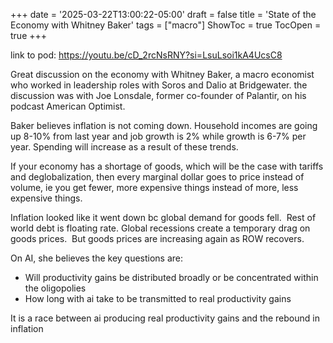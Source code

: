 +++
date = '2025-03-22T13:00:22-05:00'
draft = false
title = 'State of the Economy with Whitney Baker'
tags = ["macro"]
ShowToc = true
TocOpen = true
+++

link to pod: https://youtu.be/cD_2rcNsRNY?si=LsuLsoi1kA4UcsC8

Great discussion on the economy with Whitney Baker, a macro economist who worked in leadership roles with Soros and Dalio at Bridgewater.  the discussion was with Joe Lonsdale, former co-founder of Palantir, on his podcast American Optimist.

Baker believes inflation is not coming down. Household incomes are going up 8-10% from last year and job growth is 2% while growth is 6-7% per year. Spending will increase as a result of these trends.

If your economy has a shortage of goods, which will be the case with tariffs and deglobalization, then every marginal dollar goes to price instead of volume, ie you get fewer, more expensive things instead of more, less expensive things.

Inflation looked like it went down bc global demand for goods fell.  Rest of world debt is floating rate. Global recessions create a temporary drag on goods prices.  But goods prices are increasing again as ROW recovers.


On AI, she believes the key questions are:

- Will productivity gains be distributed broadly or be concentrated within the oligopolies  
- How long with ai take to be transmitted to real productivity gains

It is a race between ai producing real productivity gains and the rebound in inflation
